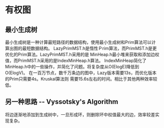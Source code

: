 # 有权图

## 最小生成树
最小生成树是一种计算最短路径的数据结构，使用最小生成树和Prim算法可以计算出图的最短数据结构。
LazyPrimMST.h是惰性Ｐrim算法，而PrimMST.h是更优化的Prim算法。LazyPrimMST.h采用的是
MinHeap.h最小堆来获取和添加边权值，而PrimMST.h采用的是IndexMinHeap.h算法。
IndexMinHeap简化了MinHeap.h中的一些操作，并简化了问题。将复杂度从O(ElogE)降低到O(ElogV)。
在一百万节点，数千万条边的图中，Lazy版本需要13s，而优化版本的Prim只需要4s。Kruskal算法则
需要15.6s左右的时间。相比于其他两种效率较低。

## 另一种思路 -- Vyssotsky's Algorithm
将边逐渐地添加到生成树中，一旦形成环，则删除环中权值最大的边，效率较差实现复杂。